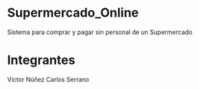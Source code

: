 # Supermercado_Online
Sistema para comprar y pagar sin personal de un Supermercado
# Integrantes
Victor Núñez
Carlos Serrano

